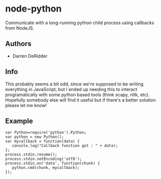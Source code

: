 node-python
===

Communicate with a long-running python child process using callbacks from NodeJS.

Authors
---
- Darren DeRidder

Info
---
This probably seems a bit odd, since we're supposed to be writing everything in JavaScript, but I ended up needing this to interact programatically with some python based tools (think scapy, nltk, etc).  Hopefully somebody else will find it useful but if there's a better solution please let me know!

Example
---

    var Python=require('python').Python;
    var python = new Python();
    var mycallback = function(data) {
       console.log("Callback function got : " + data);
    };
    process.stdin.resume();
    process.stdin.setEncoding('utf8');
    process.stdin.on('data', function(chunk) {
       python.cmd(chunk, mycallback);
    });

